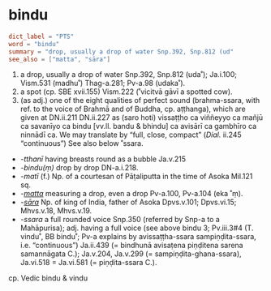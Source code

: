 # bindu

``` toml
dict_label = "PTS"
word = "bindu"
summary = "drop, usually a drop of water Snp.392, Snp.812 (ud"
see_also = ["matta", "sāra"]
```

1. a drop, usually a drop of water Snp.392, Snp.812 (uda˚); Ja.i.100; Vism.531 (madhu˚) Thag\-a.281; Pv\-a.98 (udaka˚).
2. a spot (cp. SBE xvii.155) Vism.222 (˚vicitvā gāvī a spotted cow).
3. (as adj.) one of the eight qualities of perfect sound (brahma\-ssara, with ref. to the voice of Brahmā and of Buddha, cp. aṭṭhanga), which are given at DN.ii.211 DN.ii.227 as (saro hoti) vissaṭṭho ca viññeyyo ca mañjū ca savanīyo ca bindu [vv.ll. bandu & bhindu] ca avisārī ca gambhīro ca ninnādī ca. We may translate by “full, close, compact” (*Dial.* ii.245 “continuous”) See also below ˚ssara.

* *\-tthanī* having breasts round as a bubble Ja.v.215
* *\-bindu(ṃ)* drop by drop DN\-a.i.218.
* *\-matī* (f.) Np. of a courtesan of Pāṭaliputta in the time of Asoka Mil.121 sq.
* *\-[matta](matta.md)* measuring a drop, even a drop Pv\-a.100, Pv\-a.104 (eka ˚ṃ).
* *\-[sāra](sāra.md)* Np. of king of India, father of Asoka Dpvs.v.101; Dpvs.vi.15; Mhvs.v.18, Mhvs.v.19.
* *\-ssara* a full rounded voice Snp.350 (referred by Snp\-a to a Mahāpurisa); adj. having a full voice (see above bindu 3; Pv.iii.3#4 (T. vindu˚, BB bindu˚; Pv\-a explains by avissaṭṭha\-ssara sampiṇḍita\-ssara, i.e. “continuous”) Ja.ii.439 (= bindhunā avisaṭena piṇḍitena sarena samannāgata C.); Ja.v.204, Ja.v.299 (= sampiṇḍita\-ghana\-ssara), Ja.vi.518 = Ja.vi.581 (= piṇḍita\-ssara C.).

cp. Vedic bindu & vindu


